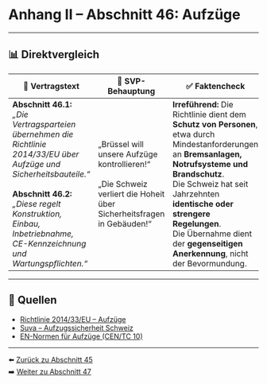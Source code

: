 # Anhang II – Abschnitt 46: Aufzüge

---

## 📊 Direktvergleich

| 📜 **Vertragstext** | 🧨 **SVP-Behauptung** | ✅ **Faktencheck** |
|---------------------|-----------------------|--------------------|
| **Abschnitt 46.1:** _„Die Vertragsparteien übernehmen die Richtlinie 2014/33/EU über Aufzüge und Sicherheitsbauteile.“_ <br><br> **Abschnitt 46.2:** _„Diese regelt Konstruktion, Einbau, Inbetriebnahme, CE-Kennzeichnung und Wartungspflichten.“_ | „Brüssel will unsere Aufzüge kontrollieren!“ <br><br> „Die Schweiz verliert die Hoheit über Sicherheitsfragen in Gebäuden!“ | **Irreführend:** Die Richtlinie dient dem **Schutz von Personen**, etwa durch Mindestanforderungen an **Bremsanlagen, Notrufsysteme und Brandschutz**. <br> Die Schweiz hat seit Jahrzehnten **identische oder strengere Regelungen**. <br> Die Übernahme dient der **gegenseitigen Anerkennung**, nicht der Bevormundung. |

---

## 🔗 Quellen

- [Richtlinie 2014/33/EU – Aufzüge](https://eur-lex.europa.eu/legal-content/DE/TXT/?uri=CELEX:32014L0033)
- [Suva – Aufzugssicherheit Schweiz](https://www.suva.ch/)
- [EN-Normen für Aufzüge (CEN/TC 10)](https://standards.cencenelec.eu/)

---

⬅️ [Zurück zu Abschnitt 45](abschnitt_45.md)  
➡️ [Weiter zu Abschnitt 47](abschnitt_47.md)
